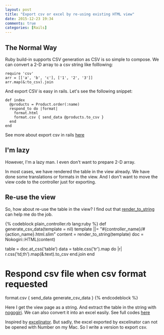 ```yaml
---
layout: post
title: "Export csv or excel by re-using existing HTML view"
date: 2015-12-23 19:34
comments: true
categories: [Rails]
---
```


## The Normal Way
Ruby build-in supports CSV generation as CSV is so simple to compose.
We can convert a 2-D array to a csv string like folllowing:

    require 'csv'
    arr = [['a', 'b', 'c'], ['1', '2', '3']]
    arr.map(&:to_csv).join

And export CSV is easy in rails. Let's see the following snippet:

    def index
      @products = Product.order(:name)
      respond_to do |format|
        format.html
        format.csv { send_data @products.to_csv }
      end
    end

See more about export csv in rails [here](http://railscasts.com/episodes/362-exporting-csv-and-excel?view=asciicast)

## I'm lazy
However, I'm a lazy man. I even don't want to prepare 2-D array.

In most cases, we have rendered the table in the view already.
We have done some translations or formats in the view.
And I don't want to move the view code to the controller just for exporting.

## Re-use the view
So, how about re-use the table in the view?
I find out that [render\_to\_string](http://devdocs.io/rails/abstractcontroller/rendering#method-i-render_to_string) can help me do the job.


{% codeblock plain_controller.rb lang:ruby %}
def generate_csv_data(template = nil)
  template ||= "#{controller_name}/#{action_name}.html.slim"
  content = render_to_string(template)
  doc =  Nokogiri::HTML(content)

  table =  doc.at_css('table')
  data = table.css('tr').map do |r|
    r.css('td,th').map(&:text).to_csv
  end.join
end

# Respond csv file when csv format requested
format.csv { send_data generate_csv_data }
{% endcodeblock %}

Here I get the view page as a string. And extract the table in the string with [nogogiri](http://www.nokogiri.org/).
We can also convert it into an excel easily.
See full codes [here](https://gist.github.com/lingceng/840f97f17128d8a9fd3b)

Inspired by [excelinator](https://github.com/livingsocial/excelinator). But
sadly, the excel exported by excelinator can not be opened with Number on my Mac.
So I write a version to export csv.
